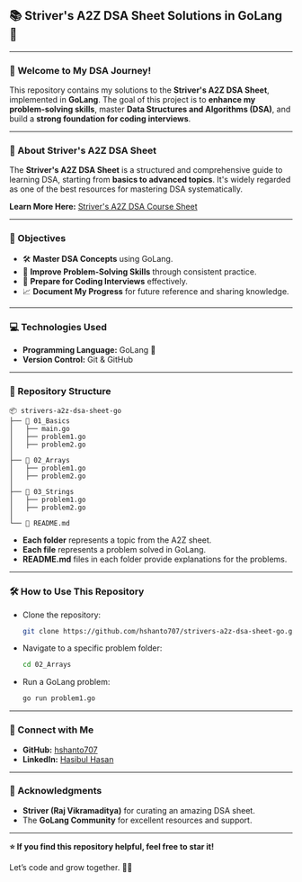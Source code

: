 ## 📚 **Striver's A2Z DSA Sheet Solutions in GoLang 🚀**

---

### **👋 Welcome to My DSA Journey!**

This repository contains my solutions to the **Striver's A2Z DSA Sheet**, implemented in **GoLang**. The goal of this project is to **enhance my problem-solving skills**, master **Data Structures and Algorithms (DSA)**, and build a **strong foundation for coding interviews**.

---

### **📝 About Striver's A2Z DSA Sheet**

The **Striver's A2Z DSA Sheet** is a structured and comprehensive guide to learning DSA, starting from **basics to advanced topics**. It's widely regarded as one of the best resources for mastering DSA systematically.

**Learn More Here:** [Striver's A2Z DSA Course Sheet](https://takeuforward.org/strivers-a2z-dsa-course/strivers-a2z-dsa-course-sheet-2)

---

### **🎯 Objectives**

- 🛠️ **Master DSA Concepts** using GoLang.  
- 🚀 **Improve Problem-Solving Skills** through consistent practice.  
- 💼 **Prepare for Coding Interviews** effectively.  
- 📈 **Document My Progress** for future reference and sharing knowledge.  

---

### **💻 Technologies Used**

- **Programming Language:** GoLang 🐹  
- **Version Control:** Git & GitHub  

---

### **📂 Repository Structure**

```
📦 strivers-a2z-dsa-sheet-go
├── 📁 01_Basics
│   ├── main.go
│   ├── problem1.go
│   ├── problem2.go
│
├── 📁 02_Arrays
│   ├── problem1.go
│   ├── problem2.go
│
├── 📁 03_Strings
│   ├── problem1.go
│   ├── problem2.go
│
└── 📄 README.md
```

- **Each folder** represents a topic from the A2Z sheet.  
- **Each file** represents a problem solved in GoLang.  
- **README.md** files in each folder provide explanations for the problems.

---

### **🛠️ How to Use This Repository**

- Clone the repository:  
   ```bash
   git clone https://github.com/hshanto707/strivers-a2z-dsa-sheet-go.git
   ```

- Navigate to a specific problem folder:  
   ```bash
   cd 02_Arrays
   ```

- Run a GoLang problem:  
   ```bash
   go run problem1.go
   ```

---

### **🔗 Connect with Me**

- **GitHub:** [hshanto707](https://github.com/hshanto707)  
- **LinkedIn:** [Hasibul Hasan](https://linkedin.com/in/hshanto707)  

---

### **🙏 Acknowledgments**

- **Striver (Raj Vikramaditya)** for curating an amazing DSA sheet.  
- The **GoLang Community** for excellent resources and support.  

---

**⭐ If you find this repository helpful, feel free to star it!**  

Let’s code and grow together. 🚀🐹  